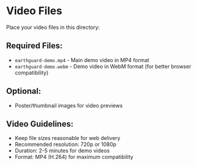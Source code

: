# Video Files

Place your video files in this directory:

## Required Files:
- `earthguard-demo.mp4` - Main demo video in MP4 format
- `earthguard-demo.webm` - Demo video in WebM format (for better browser compatibility)

## Optional:
- Poster/thumbnail images for video previews

## Video Guidelines:
- Keep file sizes reasonable for web delivery
- Recommended resolution: 720p or 1080p
- Duration: 2-5 minutes for demo videos
- Format: MP4 (H.264) for maximum compatibility